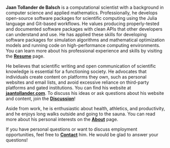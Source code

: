 **Jaan Tollander de Balsch** is a computational scientist with a background in computer science and applied mathematics. Professionally, he develops open-source software packages for scientific computing using the Julia language and Git-based workflows. He values producing properly-tested and documented software packages with clean APIs that other developers can understand and use. He has applied these skills for developing software packages for simulation algorithms and mathematical optimization models and running code on high-performance computing environments. You can learn more about his professional experience and skills by visiting the [**Resume**](https://jaantollander.com/resume/) page. 

He believes that scientific writing and open communication of scientific knowledge is essential for a functioning society. He advocates that individuals create content on platforms they own, such as personal websites and email lists, and avoid excessive reliance on third-party platforms and gated institutions. You can find his website at [**jaantollander.com**](https://jaantollander.com/). To discuss his ideas or ask questions about his website and content, join the [**Discussion**](https://github.com/jaantollander/jaantollander/discussions)!

Aside from work, he is enthusiastic about health, athletics, and productivity, and he enjoys long walks outside and going to the sauna. You can read more about his personal interests on the [**About**](https://jaantollander.com/about/) page. 

If you have personal questions or want to discuss employment opportunities, feel free to [**Contact**](https://jaantollander.com/#contact) him. He would be glad to answer your questions!
